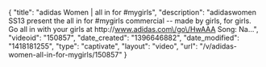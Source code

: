 {
    "title": "adidas Women | all in for #mygirls",
    "description": "adidaswomen SS13 present the all in for #mygirls commercial -- made by girls, for girls. Go all in with your girls at http:\/\/www.adidas.com\/go\/HwAAA Song: Na...",
    "videoid": "150857",
    "date_created": "1396646882",
    "date_modified": "1418181255",
    "type": "captivate",
    "layout": "video",
    "url": "\/v\/adidas-women-all-in-for-mygirls\/150857"
}